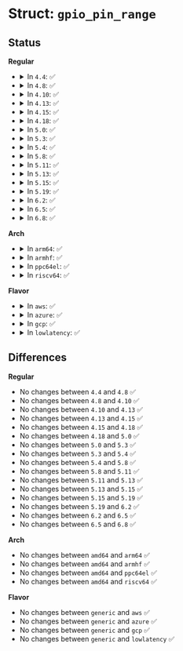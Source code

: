 # Struct: <code>gpio_pin_range</code>

## Status
<b>Regular</b>
<ul>
<li>
<details>
<summary>In <code>4.4</code>: ✅</summary>

```c
struct gpio_pin_range {
    struct list_head node;
    struct pinctrl_dev *pctldev;
    struct pinctrl_gpio_range range;
};
```
</details>
</li>
<li>
<details>
<summary>In <code>4.8</code>: ✅</summary>

```c
struct gpio_pin_range {
    struct list_head node;
    struct pinctrl_dev *pctldev;
    struct pinctrl_gpio_range range;
};
```
</details>
</li>
<li>
<details>
<summary>In <code>4.10</code>: ✅</summary>

```c
struct gpio_pin_range {
    struct list_head node;
    struct pinctrl_dev *pctldev;
    struct pinctrl_gpio_range range;
};
```
</details>
</li>
<li>
<details>
<summary>In <code>4.13</code>: ✅</summary>

```c
struct gpio_pin_range {
    struct list_head node;
    struct pinctrl_dev *pctldev;
    struct pinctrl_gpio_range range;
};
```
</details>
</li>
<li>
<details>
<summary>In <code>4.15</code>: ✅</summary>

```c
struct gpio_pin_range {
    struct list_head node;
    struct pinctrl_dev *pctldev;
    struct pinctrl_gpio_range range;
};
```
</details>
</li>
<li>
<details>
<summary>In <code>4.18</code>: ✅</summary>

```c
struct gpio_pin_range {
    struct list_head node;
    struct pinctrl_dev *pctldev;
    struct pinctrl_gpio_range range;
};
```
</details>
</li>
<li>
<details>
<summary>In <code>5.0</code>: ✅</summary>

```c
struct gpio_pin_range {
    struct list_head node;
    struct pinctrl_dev *pctldev;
    struct pinctrl_gpio_range range;
};
```
</details>
</li>
<li>
<details>
<summary>In <code>5.3</code>: ✅</summary>

```c
struct gpio_pin_range {
    struct list_head node;
    struct pinctrl_dev *pctldev;
    struct pinctrl_gpio_range range;
};
```
</details>
</li>
<li>
<details>
<summary>In <code>5.4</code>: ✅</summary>

```c
struct gpio_pin_range {
    struct list_head node;
    struct pinctrl_dev *pctldev;
    struct pinctrl_gpio_range range;
};
```
</details>
</li>
<li>
<details>
<summary>In <code>5.8</code>: ✅</summary>

```c
struct gpio_pin_range {
    struct list_head node;
    struct pinctrl_dev *pctldev;
    struct pinctrl_gpio_range range;
};
```
</details>
</li>
<li>
<details>
<summary>In <code>5.11</code>: ✅</summary>

```c
struct gpio_pin_range {
    struct list_head node;
    struct pinctrl_dev *pctldev;
    struct pinctrl_gpio_range range;
};
```
</details>
</li>
<li>
<details>
<summary>In <code>5.13</code>: ✅</summary>

```c
struct gpio_pin_range {
    struct list_head node;
    struct pinctrl_dev *pctldev;
    struct pinctrl_gpio_range range;
};
```
</details>
</li>
<li>
<details>
<summary>In <code>5.15</code>: ✅</summary>

```c
struct gpio_pin_range {
    struct list_head node;
    struct pinctrl_dev *pctldev;
    struct pinctrl_gpio_range range;
};
```
</details>
</li>
<li>
<details>
<summary>In <code>5.19</code>: ✅</summary>

```c
struct gpio_pin_range {
    struct list_head node;
    struct pinctrl_dev *pctldev;
    struct pinctrl_gpio_range range;
};
```
</details>
</li>
<li>
<details>
<summary>In <code>6.2</code>: ✅</summary>

```c
struct gpio_pin_range {
    struct list_head node;
    struct pinctrl_dev *pctldev;
    struct pinctrl_gpio_range range;
};
```
</details>
</li>
<li>
<details>
<summary>In <code>6.5</code>: ✅</summary>

```c
struct gpio_pin_range {
    struct list_head node;
    struct pinctrl_dev *pctldev;
    struct pinctrl_gpio_range range;
};
```
</details>
</li>
<li>
<details>
<summary>In <code>6.8</code>: ✅</summary>

```c
struct gpio_pin_range {
    struct list_head node;
    struct pinctrl_dev *pctldev;
    struct pinctrl_gpio_range range;
};
```
</details>
</li>
</ul>
<b>Arch</b>
<ul>
<li>
<details>
<summary>In <code>arm64</code>: ✅</summary>

```c
struct gpio_pin_range {
    struct list_head node;
    struct pinctrl_dev *pctldev;
    struct pinctrl_gpio_range range;
};
```
</details>
</li>
<li>
<details>
<summary>In <code>armhf</code>: ✅</summary>

```c
struct gpio_pin_range {
    struct list_head node;
    struct pinctrl_dev *pctldev;
    struct pinctrl_gpio_range range;
};
```
</details>
</li>
<li>
<details>
<summary>In <code>ppc64el</code>: ✅</summary>

```c
struct gpio_pin_range {
    struct list_head node;
    struct pinctrl_dev *pctldev;
    struct pinctrl_gpio_range range;
};
```
</details>
</li>
<li>
<details>
<summary>In <code>riscv64</code>: ✅</summary>

```c
struct gpio_pin_range {
    struct list_head node;
    struct pinctrl_dev *pctldev;
    struct pinctrl_gpio_range range;
};
```
</details>
</li>
</ul>
<b>Flavor</b>
<ul>
<li>
<details>
<summary>In <code>aws</code>: ✅</summary>

```c
struct gpio_pin_range {
    struct list_head node;
    struct pinctrl_dev *pctldev;
    struct pinctrl_gpio_range range;
};
```
</details>
</li>
<li>
<details>
<summary>In <code>azure</code>: ✅</summary>

```c
struct gpio_pin_range {
    struct list_head node;
    struct pinctrl_dev *pctldev;
    struct pinctrl_gpio_range range;
};
```
</details>
</li>
<li>
<details>
<summary>In <code>gcp</code>: ✅</summary>

```c
struct gpio_pin_range {
    struct list_head node;
    struct pinctrl_dev *pctldev;
    struct pinctrl_gpio_range range;
};
```
</details>
</li>
<li>
<details>
<summary>In <code>lowlatency</code>: ✅</summary>

```c
struct gpio_pin_range {
    struct list_head node;
    struct pinctrl_dev *pctldev;
    struct pinctrl_gpio_range range;
};
```
</details>
</li>
</ul>

## Differences
<b>Regular</b>
<ul>
<li>
No changes between <code>4.4</code> and <code>4.8</code> ✅
</li>
<li>
No changes between <code>4.8</code> and <code>4.10</code> ✅
</li>
<li>
No changes between <code>4.10</code> and <code>4.13</code> ✅
</li>
<li>
No changes between <code>4.13</code> and <code>4.15</code> ✅
</li>
<li>
No changes between <code>4.15</code> and <code>4.18</code> ✅
</li>
<li>
No changes between <code>4.18</code> and <code>5.0</code> ✅
</li>
<li>
No changes between <code>5.0</code> and <code>5.3</code> ✅
</li>
<li>
No changes between <code>5.3</code> and <code>5.4</code> ✅
</li>
<li>
No changes between <code>5.4</code> and <code>5.8</code> ✅
</li>
<li>
No changes between <code>5.8</code> and <code>5.11</code> ✅
</li>
<li>
No changes between <code>5.11</code> and <code>5.13</code> ✅
</li>
<li>
No changes between <code>5.13</code> and <code>5.15</code> ✅
</li>
<li>
No changes between <code>5.15</code> and <code>5.19</code> ✅
</li>
<li>
No changes between <code>5.19</code> and <code>6.2</code> ✅
</li>
<li>
No changes between <code>6.2</code> and <code>6.5</code> ✅
</li>
<li>
No changes between <code>6.5</code> and <code>6.8</code> ✅
</li>
</ul>
<b>Arch</b>
<ul>
<li>
No changes between <code>amd64</code> and <code>arm64</code> ✅
</li>
<li>
No changes between <code>amd64</code> and <code>armhf</code> ✅
</li>
<li>
No changes between <code>amd64</code> and <code>ppc64el</code> ✅
</li>
<li>
No changes between <code>amd64</code> and <code>riscv64</code> ✅
</li>
</ul>
<b>Flavor</b>
<ul>
<li>
No changes between <code>generic</code> and <code>aws</code> ✅
</li>
<li>
No changes between <code>generic</code> and <code>azure</code> ✅
</li>
<li>
No changes between <code>generic</code> and <code>gcp</code> ✅
</li>
<li>
No changes between <code>generic</code> and <code>lowlatency</code> ✅
</li>
</ul>
